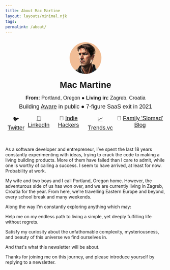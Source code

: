 ```yaml
---
title: About Mac Martine
layout: layouts/minimal.njk
tags: 
permalink: /about/
---
```


<div style="font-family: 'Helvetica'; text-align: center; margin: 24px 0 48px 0;">
  <img src='/img/profile-image.jpg' style="border-radius: 50%"/>
  <h1 style="margin: 16px">Mac Martine</h1>
  <div style="font-size: 16px; margin-bottom: 8px"><b>From:</b> Portland, Oregon ● <b>Living in:</b> Zagreb, Croatia</div>
  <div style="font-size: 18px; margin-bottom: 16px">Building <a href='https://www.useaware.co' target='_blank'>Aware</a> in public ● 7-figure SaaS exit in 2021</div>
  <div style="display: flex; justify-content: space-evenly; font-size: 18px">
    <div><span>🐦 </span><a href='https://www.twitter.com/saasmakermac' target='_blank'>Twitter</div>
    <div><span>💼 </span><a href='https://www.linkedin.com/in/macmartine' target=_blank'>LinkedIn</a></div>
    <div><span>🔨 </span><a href='https://www.indiehackers.com/macmartine' target='_blank'>Indie Hackers</a></div>
    <div><span>📈 </span><a href='https://pro.trends.vc/u/a973a1eb?' target='_blank'>Trends.vc</a></div>
    <div><span>🚀 </span><a href='https://martinesabroad.tumblr.com/' target='_blank'>Family 'Slomad' Blog</a></div>
  </div>
</div>

As a software developer and entrepreneur, I’ve spent the last 18 years constantly experimenting with ideas, trying to crack the code to making a living building products. More of them have failed than I care to admit, while one is worthy of calling a success. I seem to have arrived, at least for now. Probability at work.

My wife and two boys and I call Portland, Oregon home. However, the adventurous side of us has won over, and we are currently living in Zagreb, Croatia for the year. From here, we're travelling Eastern Europe and beyond, every school break and many weekends.

Along the way I’m constantly exploring anything which may:

Help me on my endless path to living a simple, yet deeply fulfilling life without regrets.

Satisfy my curiosity about the unfathomable complexity, mysteriousness, and beauty of this universe we find ourselves in.

And that's what this newsletter will be about.

Thanks for joining me on this journey, and please introduce yourself by replying to a newsletter.



